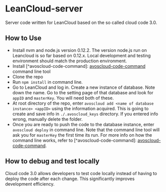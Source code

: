 # LeanCloud-server
Server code written for LeanCloud based on the so called cloud code 3.0. 

## How to Use
- Install nvm and node.js version 0.12.2. The version node.js run on Leancloud is so far based on 0.12.x. Local development and testing environment should match the production environment.
- Install [^avoscloud-code-command]: [avoscloud-code-command](https://github.com/leancloud/avoscloud-code-command) command line tool
- Clone the repo
- Run `npm install` in command line.
- Go to LeanCloud and log in. Create a new instance of database. Note down the name. Go to the setting page of that database and look for `appID` and `masterKey`. You will need both of these.
- At root directory of the repo, enter `avoscloud add <name of database instance> <appID>` using the information acquired. This is going to create and save info in `./.avoscloud_keys` directory. If you entered info wrong, manually delete the folder.
- Once you are ready to push the code to the database instance, enter `avoscloud deploy` in command line. Note that the command line tool will ask you for `masterKey` the first time its run. For more info on how the command line works, refer to [^avoscloud-code-command]: [avoscloud-code-command](https://github.com/leancloud/avoscloud-code-command).

## How to debug and test locally
Cloud code 3.0 allows developers to test code locally instead of having to deploy the code after each change. This significantly improves development efficiency.
